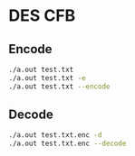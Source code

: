 # DES CFB

## Encode

```bash
./a.out test.txt
./a.out test.txt -e
./a.out test.txt --encode
```

## Decode

```bash
./a.out test.txt.enc -d
./a.out test.txt.enc --decode
```
